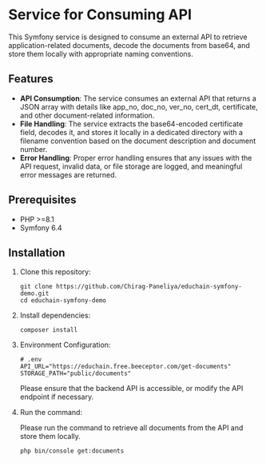 # Service for Consuming API

This Symfony service is designed to consume an external API to retrieve application-related documents, decode the documents from base64, and store them locally with appropriate naming conventions.

## Features

- **API Consumption**: The service consumes an external API that returns a JSON array with details like app_no, doc_no, ver_no, cert_dt, certificate, and other document-related information.
- **File Handling**: The service extracts the base64-encoded certificate field, decodes it, and stores it locally in a dedicated directory with a filename convention based on the document description and document number.
- **Error Handling**: Proper error handling ensures that any issues with the API request, invalid data, or file storage are logged, and meaningful error messages are returned.

## Prerequisites

- PHP >=8.1
- Symfony 6.4

## Installation

1. Clone this repository:
   ```
   git clone https://github.com/Chirag-Paneliya/educhain-symfony-demo.git
   cd educhain-symfony-demo
   ```

2. Install dependencies:
    ```
    composer install
    ```

3. Environment Configuration:
    ```
    # .env
    API_URL="https://educhain.free.beeceptor.com/get-documents"
    STORAGE_PATH="public/documents"
    ```

    Please ensure that the backend API is accessible, or modify the API endpoint if necessary.

4. Run the command:
   
    Please run the command to retrieve all documents from the API and store them locally.
    ```
    php bin/console get:documents
    ```

